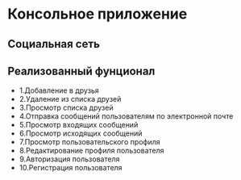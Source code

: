 # Консольное приложение 
## Cоциальная сеть

## Реализованный фунционал

- 1.Добавление в друзья
- 2.Удаление из списка друзей 
- 3.Просмотр списка друзей 
- 4.Отправка сообщений пользователям по электронной почте
- 5.Просмотр входящих сообщений
- 6.Просмотр исходящих сообщений
- 7.Просмотр пользовательского профиля
- 8.Редактирование профиля пользователя
- 9.Авторизация пользователя 
- 10.Регистрация пользователя 
